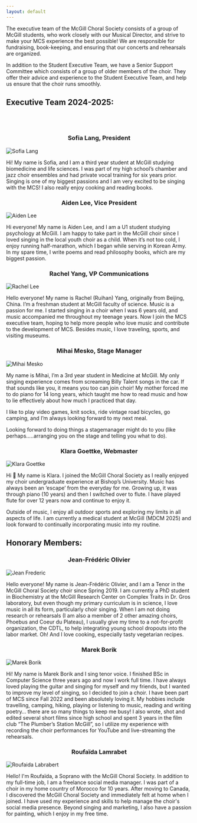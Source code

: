 ```yaml
---
layout: default
---
```


The executive team of the McGill Choral Society consists of a group of McGill students, who work closely with our Musical Director, and strive to make your MCS experience the best possible! We are responsible for fundraising, book-keeping, and ensuring that our concerts and rehearsals are organized.

In addition to the Student Executive Team, we have a Senior Support Committee which consists of a group of older members of the choir. They offer their advice and experience to the Student Executive Team, and help us ensure that the choir runs smoothly.

## Executive Team 2024-2025:
<br>
<br>

<h3 style="text-align: center;">Sofia Lang, President</h3>
<div class="container">
    <div class="image-section">
        <img src="images/execs/Sofia.jpeg" alt="Sofia Lang">
    </div>
    <div class="description-section">
        <p>Hi! My name is Sofia, and I am a third year student at McGill studying biomedicine and life sciences. I was part of my high school’s chamber and jazz choir ensembles and had private vocal training for six years prior. Singing is one of my biggest passions and I am very excited to be singing with the MCS! I also really enjoy cooking and reading books.</p>
    </div>
</div>


<h3 style="text-align: center;">Aiden Lee, Vice President</h3>
<div class="container">
    <div class="image-section">
        <img src="images/execs/Aiden.jpeg" alt="Aiden Lee">
    </div>
    <div class="description-section">
        <p>Hi everyone! My name is Aiden Lee, and I am a U1 student studying psychology at McGill.
I am happy to take part in the McGill choir since I loved singing in the local youth choir as a child. When it’s not too cold, I enjoy running half-marathon, which I began while serving in Korean Army. In my spare time, I write poems and read philosophy books, which are my biggest passion.</p>
    </div>
</div>


<h3 style="text-align: center;">Rachel Yang, VP Communications</h3>
<div class="container">
    <div class="image-section">
        <img src="images/execs/Rachel.jpeg" alt="Rachel Lee">
    </div>
    <div class="description-section">
        <p>Hello everyone! My name is Rachel (Ruihan) Yang, originally from Beijing, China. I’m a freshman student at McGill faculty of science. Music is a passion for me. I started singing in a choir when I was 6 years old, and music accompanied me throughout my teenage years. Now I join the MCS executive team, hoping to help more people who love music and contribute to the development of MCS. Besides music, I love traveling, sports, and visiting museums.</p>
    </div>
</div>


<h3 style="text-align: center;">Mihai Mesko, Stage Manager</h3>
<div class="container">
    <div class="image-section">
        <img src="images/execs/Mihai.jpeg" alt="Mihai Mesko">
    </div>
    <div class="description-section">
        <p>My name is Mihai,  I’m a 3rd year student in Medicine at McGill. My only singing experience comes from screaming Billy Talent songs in the car. If that sounds like you, it means you too can join choir! My mother forced me to do piano for 14 long years, which taught me how to read music and how to lie effectively about how much I practiced that day. 

I like to play video games, knit socks, ride vintage road bicycles, go camping, and I’m always looking forward to my next meal. 

Looking forward to doing things a stagemanager might do to you (like perhaps…..arranging you on the stage and telling you what to do).</p>
    </div>
</div>


<h3 style="text-align: center;">Klara Goettke, Webmaster</h3>
<div class="container">
    <div class="image-section">
        <img src="images/execs/Klara.jpeg" alt="Klara Goettke">
    </div>
    <div class="description-section">
        <p>Hi 🙂 My name is Klara. I joined the McGill Choral Society as I really enjoyed my choir undergraduate experience at Bishop’s University. Music has always been an ‘escape’ from the everyday for me. Growing up, it was through piano (10 years) and then I switched over to flute. I have played flute for over 12 years now and continue to enjoy it.

Outside of music, I enjoy all outdoor sports and exploring my limits in all aspects of life. I am currently a medical student at McGill (MDCM 2025) and look forward to continually incorporating music into my routine.  </p>
    </div>
</div>

## Honorary Members:

<h3 style="text-align: center;">Jean-Frédéric Olivier</h3>
<div class="container">
    <div class="image-section">
        <img src="images/execs/JF.jpeg" alt="Jean Frederic">
    </div>
    <div class="description-section">
        <p>Hello everyone! My name is Jean-Frédéric Olivier, and I am a Tenor in the McGill Choral Society choir since Spring 2019. I am currently a PhD student in Biochemistry at the McGill Research Center on Complex Traits in Dr. Gros laboratory, but even though my primary curriculum is in science, I love music in all its form, particularly choir singing. When I am not doing research or rehearsals (I am also a member of 2 other amazing choirs, Phoebus and Coeur du Plateau), I usually give my time to a not-for-profit organization, the CDTL, to help integrating young school dropouts into the labor market. Oh! And I love cooking, especially tasty vegetarian recipes.</p>
    </div>
</div>


<h3 style="text-align: center;">Marek Borik</h3>
<div class="container">
    <div class="image-section">
        <img src="images/execs/Marek.png" alt="Marek Borik">
    </div>
    <div class="description-section">
        <p>Hi! My name is Marek Borik and I sing tenor voice. I finished BSc in Computer Science three years ago and now I work full time. I have always loved playing the guitar and singing for myself and my friends, but I wanted to improve my level of singing, so I decided to join a choir. I have been part of MCS since Fall 2022 and been absolutely loving it. My hobbies include travelling, camping, hiking, playing or listening to music, reading and writing poetry… there are so many things to keep me busy!  I also wrote, shot and edited several short films since high school and spent 3 years in the film club “The Plumber’s Station McGill”, so I utilize my experience with recording the choir performances for YouTube and live-streaming the rehearsals.</p>
    </div>
</div>


<h3 style="text-align: center;">Roufaïda Lamrabet</h3>
<div class="container">
    <div class="image-section">
        <img src="images/execs/Roufaida.jpeg" alt="Roufaida Labrabert">
    </div>
    <div class="description-section">
        <p>Hello! I'm Roufaïda, a Soprano with the McGill Choral Society. In addition to my full-time job, I am a freelance social media manager. I was part of a choir in my home country of Morocco for 10 years. After moving to Canada, I discovered the McGill Choral Society and immediately felt at home when I joined. I have used my experience and skills to help manage the choir's social media presence. Beyond singing and marketing, I also have a passion for painting, which I enjoy in my free time.</p>
    </div>
</div>
